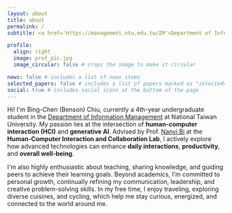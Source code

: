 ```yaml
---
layout: about
title: about
permalink: /
subtitle: <a href='https://management.ntu.edu.tw/IM'>Department of Information Management, National Taiwan University</a>.

profile:
  align: right
  image: prof_pic.jpg
  image_circular: false # crops the image to make it circular

news: false # includes a list of news items
selected_papers: false # includes a list of papers marked as "selected={true}"
social: true # includes social icons at the bottom of the page
---
```

Hi! I'm Bing-Chen (Benson) Chiu, currently a 4th-year undergraduate student in the [Department of Information Management](https://management.ntu.edu.tw/IM) at National Taiwan University. My passion lies at the intersection of **human-computer interaction (HCI)** and **generative AI**. Advised by Prof. [Nanyi Bi](https://management.ntu.edu.tw/IM/faculty/teacher/sn/430) at the **Human-Computer Interaction and Collaboration Lab**, I actively explore how advanced technologies can enhance **daily interactions**, **productivity**, and **overall well-being**.

I'm also highly enthusiastic about teaching, sharing knowledge, and guiding peers to achieve their learning goals. Beyond academics, I'm committed to personal growth, continually refining my communication, leadership, and creative problem-solving skills. In my free time, I enjoy traveling, exploring diverse cuisines, and cycling, which help me stay curious, energized, and connected to the world around me.
